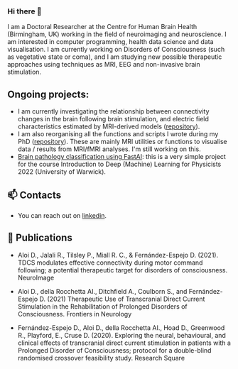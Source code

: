 ### Hi there 👋

I am a Doctoral Researcher at the Centre for Human Brain Health (Birmingham, UK) working in the field of neuroimaging and neuroscience. I am interested in computer programming, health data science and data visualisation. I am currently working on Disorders of Consciousness (such as vegetative state or coma), and I am studying new possible therapeutic approaches using techniques as MRI, EEG and non-invasive brain stimulation. 

## Ongoing projects:
- I am currently investigating the relationship between connectivity changes in the brain following brain stimulation, and electric field characteristics estimated by MRI-derived models ([repository](https://github.com/Davi93/wp1_2_roast)). 
- I am also reorganising all the functions and scripts I wrote during my PhD ([repository](https://github.com/Davi93/mri_scripts)). These are mainly MRI utilities or functions to visualise data / results from MRI/fMRI analyses. I'm still working on this.
- [Brain pathology classification using FastAI](https://github.com/Davi93/idmlp_project): this is a very simple project for the course Introduction to Deep (Machine) Learning for Physicists 2022 (University of Warwick).


## 📫 Contacts
- You can reach out on [linkedin](https://www.linkedin.com/in/davide-aloi-841285160/).



## :newspaper: Publications

- Aloi D., Jalali R., Tilsley P., Miall R. C., & Fernández-Espejo D. (2021). TDCS modulates effective connectivity during motor command following;
a potential therapeutic target for disorders of consciousness. NeuroImage

- Aloi D., della Rocchetta AI., Ditchfield A., Coulborn S., and Fernández-Espejo D. (2021) Therapeutic Use of Transcranial Direct Current
Stimulation in the Rehabilitation of Prolonged Disorders of Consciousness. Frontiers in Neurology

- Fernández-Espejo D., Aloi D., della Rocchetta AI., Hoad D., Greenwood R., Playford, E., Cruse D. (2020). Exploring the neural, behavioural,
and clinical effects of transcranial direct current stimulation in patients with a Prolonged Disorder of Consciousness; protocol for a
double-blind randomised crossover feasibility study. Research Square

<!--

**Davi93/Davi93** is a ✨ _special_ ✨ repository because its `README.md` (this file) appears on your GitHub profile.

Here are some ideas to get you started:

- 
- 🌱 I’m currently learning ...
- 👯 I’m looking to collaborate on ...
- 🤔 I’m looking for help with ...
- 💬 Ask me about ...
- 📫 How to reach me: ...
- 😄 Pronouns: ...
- ⚡ Fun fact: ...
-->
